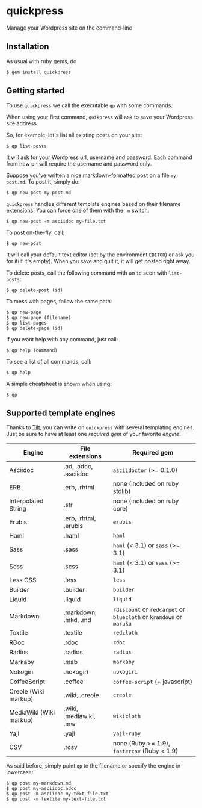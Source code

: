 # quickpress

Manage your Wordpress site on the command-line

## Installation

As usual with ruby gems, do

    $ gem install quickpress

## Getting started

To use `quickpress` we call the executable `qp` with some
commands.

When using your first command, `quikpress` will ask to save
your Wordpress site address.

So, for example, let's list all existing posts on your site:

    $ qp list-posts

It will ask for your Wordpress url, username and password. Each
command from now on will require the username and password only.

Suppose you've written a nice markdown-formatted post on a file
`my-post.md`. To post it, simply do:

    $ qp new-post my-post.md

`quickpress` handles different template engines based on their
filename extensions. You can force one of them with the `-m`
switch:

    $ qp new-post -m asciidoc my-file.txt

To post on-the-fly, call:

    $ qp new-post

It will call your default text editor (set by the environment
`EDITOR`) or ask you for it(if it's empty). When you save
and quit it, it will get posted right away.

To delete posts, call the following command with an `id` seen
with `list-posts`:

    $ qp delete-post (id)

To mess with pages, follow the same path:

    $ qp new-page
	$ qp new-page (filename)
	$ qp list-pages
	$ qp delete-page (id)

If you want help with any command, just call:

    $ qp help (command)

To see a list of all commands, call:

    $ qp help

A simple cheatsheet is shown when using:

    $ qp

## Supported template engines

Thanks to [Tilt][tilt], you can write on `quickpress` with several templating
engines. Just be sure to have at least one *required gem* of your favorite
*engine*.

| Engine                  | File extensions       | Required gem               |
| ----------------------- | --------------------- | -------------------------- |
| Asciidoc                | .ad, .adoc, .asciidoc | `asciidoctor` (>= 0.1.0)|
| ERB                     | .erb, .rhtml          | none (included on ruby stdlib)|
| Interpolated String     | .str                  | none (included on ruby core)|
| Erubis                  | .erb, .rhtml, .erubis | `erubis`|
| Haml                    | .haml                 | `haml`|
| Sass                    | .sass                 | `haml` (< 3.1) or `sass` (>= 3.1)|
| Scss                    | .scss                 | `haml` (< 3.1) or `sass` (>= 3.1)|
| Less CSS                | .less                 | `less`|
| Builder                 | .builder              | `builder`|
| Liquid                  | .liquid               | `liquid`|
| Markdown                | .markdown, .mkd, .md  | `rdiscount` or `redcarpet` or `bluecloth` or `kramdown` or `maruku`|
| Textile                 | .textile              | `redcloth`|
| RDoc                    | .rdoc                 | `rdoc`|
| Radius                  | .radius               | `radius`|
| Markaby                 | .mab                  | `markaby`|
| Nokogiri                | .nokogiri             | `nokogiri`|
| CoffeeScript            | .coffee               | `coffee-script` (+ javascript)|
| Creole (Wiki markup)    | .wiki, .creole        | `creole`|
| MediaWiki (Wiki markup) | .wiki, .mediawiki, .mw| `wikicloth`|
| Yajl                    | .yajl                 | `yajl-ruby`|
| CSV                     | .rcsv                 | none (Ruby >= 1.9), `fastercsv` (Ruby < 1.9)|

As said before, simply point `qp` to the filename or specify the engine in
lowercase:

    $ qp post my-markdown.md
    $ qp post my-asciidoc.adoc
	$ qp post -m asciidoc my-text-file.txt
	$ qp post -m textile my-text-file.txt

[tilt]:https://github.com/rtomayko/tilt

